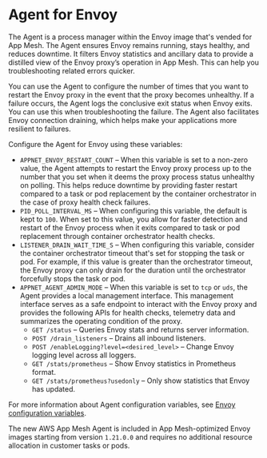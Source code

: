# Agent for Envoy<a name="appnet-agent"></a>

The Agent is a process manager within the Envoy image that's vended for App Mesh\. The Agent ensures Envoy remains running, stays healthy, and reduces downtime\. It filters Envoy statistics and ancillary data to provide a distilled view of the Envoy proxy’s operation in App Mesh\. This can help you troubleshooting related errors quicker\.

You can use the Agent to configure the number of times that you want to restart the Envoy proxy in the event that the proxy becomes unhealthy\. If a failure occurs, the Agent logs the conclusive exit status when Envoy exits\. You can use this when troubleshooting the failure\. The Agent also facilitates Envoy connection draining, which helps make your applications more resilient to failures\. 

Configure the Agent for Envoy using these variables:
+ `APPNET_ENVOY_RESTART_COUNT` – When this variable is set to a non\-zero value, the Agent attempts to restart the Envoy proxy process up to the number that you set when it deems the proxy process status unhealthy on polling\. This helps reduce downtime by providing faster restart compared to a task or pod replacement by the container orchestrator in the case of proxy health check failures\. 
+ `PID_POLL_INTERVAL_MS` – When configuring this variable, the default is kept to `100`\. When set to this value, you allow for faster detection and restart of the Envoy process when it exits compared to task or pod replacement through container orchestrator health checks\.
+ `LISTENER_DRAIN_WAIT_TIME_S` – When configuring this variable, consider the container orchestrator timeout that's set for stopping the task or pod\. For example, if this value is greater than the orchestrator timeout, the Envoy proxy can only drain for the duration until the orchestrator forcefully stops the task or pod\.
+ `APPNET_AGENT_ADMIN_MODE` – When this variable is set to `tcp` or `uds`, the Agent provides a local management interface\. This management interface serves as a safe endpoint to interact with the Envoy proxy and provides the following APIs for health checks, telemetry data and summarizes the operating condition of the proxy\.
  + `GET /status` – Queries Envoy stats and returns server information\.
  + `POST /drain_listeners` – Drains all inbound listeners\.
  + `POST /enableLogging?level=<desired_level>` – Change Envoy logging level across all loggers\.
  + `GET /stats/prometheus` – Show Envoy statistics in Prometheus format\.
  + `GET /stats/prometheus?usedonly` – Only show statistics that Envoy has updated\.

For more information about Agent configuration variables, see [Envoy configuration variables](https://docs.aws.amazon.com/app-mesh/latest/userguide/envoy-config.html)\.

The new AWS App Mesh Agent is included in App Mesh\-optimized Envoy images starting from version `1.21.0.0` and requires no additional resource allocation in customer tasks or pods\.
